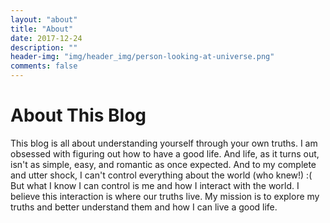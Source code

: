 ```yaml
---
layout: "about"
title: "About"
date: 2017-12-24
description: ""
header-img: "img/header_img/person-looking-at-universe.png"
comments: false
---
```

# About This Blog

This blog is all about understanding yourself through your own truths. I am obsessed with figuring out how to have a good life. And life, as it turns out, isn't as simple, easy, and romantic as once expected. And to my complete and utter shock, I can't control everything about the world (who knew!) :( But what I know I can control is me and how I interact with the world. I believe this interaction is where our truths live. My mission is to explore my truths and better understand them and how I can live a good life.
